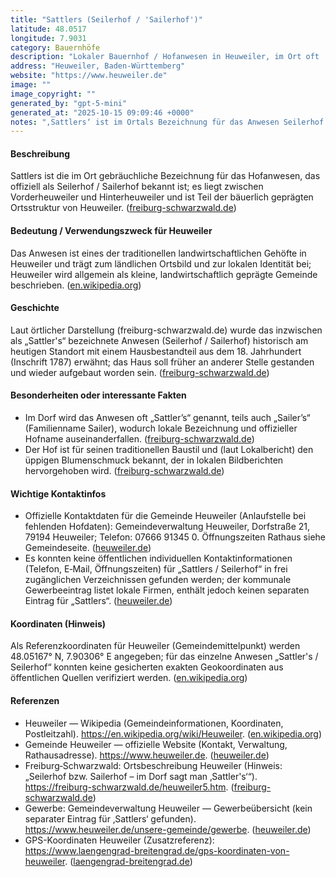 ```yaml
---
title: "Sattlers (Seilerhof / 'Sailerhof')"
latitude: 48.0517
longitude: 7.9031
category: Bauernhöfe
description: "Lokaler Bauernhof / Hofanwesen in Heuweiler, im Ort oft 'Sattler's' genannt (offiziell Seilerhof / Sailerhof)."
address: "Heuweiler, Baden-Württemberg"
website: "https://www.heuweiler.de"
image: ""
image_copyright: ""
generated_by: "gpt-5-mini"
generated_at: "2025-10-15 09:09:46 +0000"
notes: "‚Sattlers‘ ist im Ortals Bezeichnung für das Anwesen Seilerhof / Sailerhof; es konnten keine eindeutige offizielle Postadresse oder ein verifizierbarer Direktlink zu einem Bild speziell für ‚Sattlers‘ gefunden werden. Koordinaten entsprechen dem Gemeindemittelpunkt von Heuweiler (Wikipedia). Quellen: Gemeindewebseite, Wikipedia, lokale Ortsbeschreibung (freiburg-schwarzwald.de)."
---
```


#### Beschreibung
Sattlers ist die im Ort gebräuchliche Bezeichnung für das Hofanwesen, das offiziell als Seilerhof / Sailerhof bekannt ist; es liegt zwischen Vorderheuweiler und Hinterheuweiler und ist Teil der bäuerlich geprägten Ortsstruktur von Heuweiler. ([freiburg-schwarzwald.de](https://freiburg-schwarzwald.de/heuweiler5.htm?utm_source=openai))

#### Bedeutung / Verwendungszweck für Heuweiler
Das Anwesen ist eines der traditionellen landwirtschaftlichen Gehöfte in Heuweiler und trägt zum ländlichen Ortsbild und zur lokalen Identität bei; Heuweiler wird allgemein als kleine, landwirtschaftlich geprägte Gemeinde beschrieben. ([en.wikipedia.org](https://en.wikipedia.org/wiki/Heuweiler))

#### Geschichte
Laut örtlicher Darstellung (freiburg-schwarzwald.de) wurde das inzwischen als „Sattler's“ bezeichnete Anwesen (Seilerhof / Sailerhof) historisch am heutigen Standort mit einem Hausbestandteil aus dem 18. Jahrhundert (Inschrift 1787) erwähnt; das Haus soll früher an anderer Stelle gestanden und wieder aufgebaut worden sein. ([freiburg-schwarzwald.de](https://freiburg-schwarzwald.de/heuweiler5.htm?utm_source=openai))

#### Besonderheiten oder interessante Fakten
- Im Dorf wird das Anwesen oft „Sattler’s“ genannt, teils auch „Sailer’s“ (Familienname Sailer), wodurch lokale Bezeichnung und offizieller Hofname auseinanderfallen. ([freiburg-schwarzwald.de](https://freiburg-schwarzwald.de/heuweiler5.htm?utm_source=openai))  
- Der Hof ist für seinen traditionellen Baustil und (laut Lokalbericht) den üppigen Blumenschmuck bekannt, der in lokalen Bildberichten hervorgehoben wird. ([freiburg-schwarzwald.de](https://freiburg-schwarzwald.de/heuweiler5.htm?utm_source=openai))

#### Wichtige Kontaktinfos
- Offizielle Kontaktdaten für die Gemeinde Heuweiler (Anlaufstelle bei fehlenden Hofdaten): Gemeindeverwaltung Heuweiler, Dorfstraße 21, 79194 Heuweiler; Telefon: 07666 91345 0. Öffnungszeiten Rathaus siehe Gemeindeseite. ([heuweiler.de](https://www.heuweiler.de/))  
- Es konnten keine öffentlichen individuellen Kontaktinformationen (Telefon, E‑Mail, Öffnungszeiten) für „Sattlers / Seilerhof“ in frei zugänglichen Verzeichnissen gefunden werden; der kommunale Gewerbeeintrag listet lokale Firmen, enthält jedoch keinen separaten Eintrag für „Sattlers“. ([heuweiler.de](https://www.heuweiler.de/unsere-gemeinde/gewerbe?utm_source=openai))

#### Koordinaten (Hinweis)
Als Referenzkoordinaten für Heuweiler (Gemeindemittelpunkt) werden 48.05167° N, 7.90306° E angegeben; für das einzelne Anwesen „Sattler's / Seilerhof“ konnten keine gesicherten exakten Geokoordinaten aus öffentlichen Quellen verifiziert werden. ([en.wikipedia.org](https://en.wikipedia.org/wiki/Heuweiler))

#### Referenzen
- Heuweiler — Wikipedia (Gemeindeinformationen, Koordinaten, Postleitzahl). https://en.wikipedia.org/wiki/Heuweiler. ([en.wikipedia.org](https://en.wikipedia.org/wiki/Heuweiler))  
- Gemeinde Heuweiler — offizielle Website (Kontakt, Verwaltung, Rathausadresse). https://www.heuweiler.de. ([heuweiler.de](https://www.heuweiler.de/))  
- Freiburg‑Schwarzwald: Ortsbeschreibung Heuweiler (Hinweis: „Seilerhof bzw. Sailerhof – im Dorf sagt man ‚Sattler's‘“). https://freiburg-schwarzwald.de/heuweiler5.htm. ([freiburg-schwarzwald.de](https://freiburg-schwarzwald.de/heuweiler5.htm?utm_source=openai))  
- Gewerbe: Gemeindeverwaltung Heuweiler — Gewerbeübersicht (kein separater Eintrag für ‚Sattlers‘ gefunden). https://www.heuweiler.de/unsere-gemeinde/gewerbe. ([heuweiler.de](https://www.heuweiler.de/unsere-gemeinde/gewerbe?utm_source=openai))  
- GPS-Koordinaten Heuweiler (Zusatzreferenz): https://www.laengengrad-breitengrad.de/gps-koordinaten-von-heuweiler. ([laengengrad-breitengrad.de](https://www.laengengrad-breitengrad.de/gps-koordinaten-von-heuweiler?utm_source=openai))